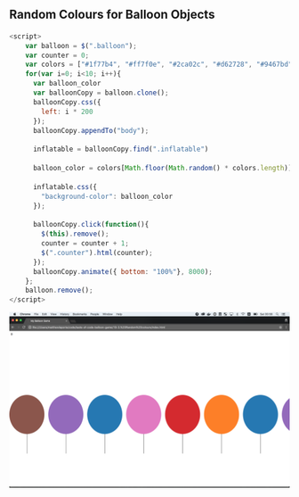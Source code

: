 ## Random Colours for Balloon Objects

```javascript
<script>
    var balloon = $(".balloon");
    var counter = 0;
    var colors = ["#1f77b4", "#ff7f0e", "#2ca02c", "#d62728", "#9467bd", "#8c564b", "#e377c2", "#7f7f7f", "#bcbd22", "#17becf"]
    for(var i=0; i<10; i++){
      var balloon_color
      var balloonCopy = balloon.clone();
      balloonCopy.css({
        left: i * 200
      });
      balloonCopy.appendTo("body");

      inflatable = balloonCopy.find(".inflatable")

      balloon_color = colors[Math.floor(Math.random() * colors.length)];

      inflatable.css({
        "background-color": balloon_color
      });

      balloonCopy.click(function(){
        $(this).remove();
        counter = counter + 1;
        $(".counter").html(counter);
      });
      balloonCopy.animate({ bottom: "100%"}, 8000);
    };
    balloon.remove();
</script>
```

![](https://raw.githubusercontent.com/Codaisseur/taste-of-code-balloon-game/master/Screenshots/random_colours.png)
